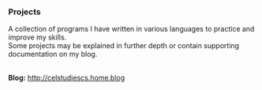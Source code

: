 <h3>Projects</h3>
<p>A collection of programs I have written in various languages to practice and improve my skills. </br>
Some projects may be explained in further depth or contain supporting documentation on my blog. </br> </br>

<b>Blog:</b> http://celstudiescs.home.blog </br>
</p>
